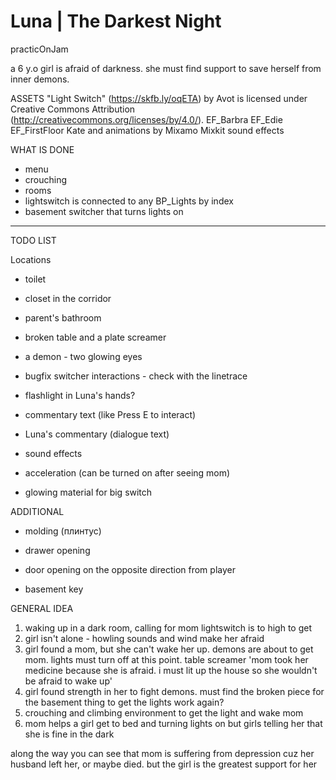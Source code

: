# Luna | The Darkest Night

practicOnJam

a 6 y.o girl is afraid of darkness. she must find support to save herself from inner demons.

ASSETS
"Light Switch" (https://skfb.ly/oqETA) by Avot is licensed under Creative Commons Attribution (http://creativecommons.org/licenses/by/4.0/).
EF_Barbra
EF_Edie
EF_FirstFloor
Kate and animations by Mixamo
Mixkit sound effects

WHAT IS DONE

- menu
- crouching
- rooms
- lightswitch is connected to any BP_Lights by index
- basement switcher that turns lights on

----------

TODO LIST

Locations
- toilet
- closet in the corridor
- parent's bathroom

- broken table and a plate screamer
- a demon - two glowing eyes

- bugfix switcher interactions - check with the linetrace

- flashlight in Luna's hands?

- commentary text (like Press E to interact)
- Luna's commentary (dialogue text)

- sound effects
- acceleration  (can be turned on after seeing mom)

- glowing material for big switch

ADDITIONAL
- molding (плинтус)
- drawer opening
- door opening on the opposite direction from player

- basement key



GENERAL IDEA

1. waking up in a dark room, calling for mom
lightswitch is to high to get
2. girl isn't alone - howling sounds and wind make her afraid
3. girl found a mom, but she can't wake her up. demons are about to get mom. 
lights must turn off at this point. table screamer
	'mom took her medicine because she is afraid. i must lit up the house so she wouldn't be afraid to wake up'
4. girl found strength in her to fight demons. 
	must find the broken piece for the basement thing to get the lights work again?
5. crouching and climbing environment to get the light and wake mom
6. mom helps a girl get to bed and turning lights on but girls telling her that she is fine in the dark

along the way you can see that mom is suffering from depression cuz her husband left her, or maybe died. but the girl is the greatest support for her